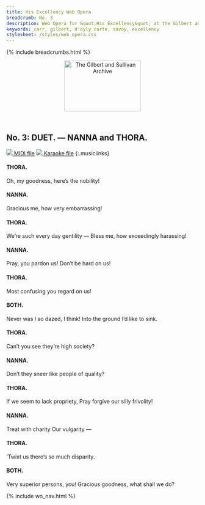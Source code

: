 ```yaml
---
title: His Excellency Web Opera
breadcrumb: No. 3
description: Web Opera for &quot;His Excellency&quot; at the Gilbert and Sullivan Archive
keywords: carr, gilbert, d'oyly carte, savoy, excellency
stylesheet: /styles/web_opera.css
---
```


{% include breadcrumbs.html %}
<header>
    <a href="../../index.html"><img src="https://gsarchive.net/layout/images/logo3sm.jpg" alt="The Gilbert and Sullivan Archive" width="200" height="133" border="0"></a>
    <div class=titlecard style="background-color: #515056; background-image: url(../graphics/title.gif)" title="His Excellency"></div>
</header>

## No. 3: DUET. — NANNA and THORA.

[ ![](/layout/images/midi.gif) MIDI file](../midi/hex03.mid)
[ ![](/layout/images/midi_karaoke.gif) Karaoke file](../midi/kar/hex03.kar)
{:.musiclinks}

#### THORA.
Oh, my goodness, here’s the nobility!
#### NANNA.
Gracious me, how very embarrassing!
#### THORA.
We’re such every day gentility —
Bless me, how exceedingly harassing!
#### NANNA.
Pray, you pardon us!
Don’t be hard on us!
#### THORA.
Most confusing you regard on us!
#### BOTH.
Never was I so dazed, I think! 
Into the ground I’d like to sink.
#### THORA.
Can’t you see they’re high society?
#### NANNA.
Don’t they sneer like people of quality?
#### THORA.
If we seem to lack propriety,
Pray forgive our silly frivolity!
#### NANNA.
Treat with charity
Our vulgarity —
#### THORA.
’Twixt us there’s so much disparity.
#### BOTH.
Very superior persons, you!
Gracious goodness, what shall we do?

{% include wo_nav.html %}
